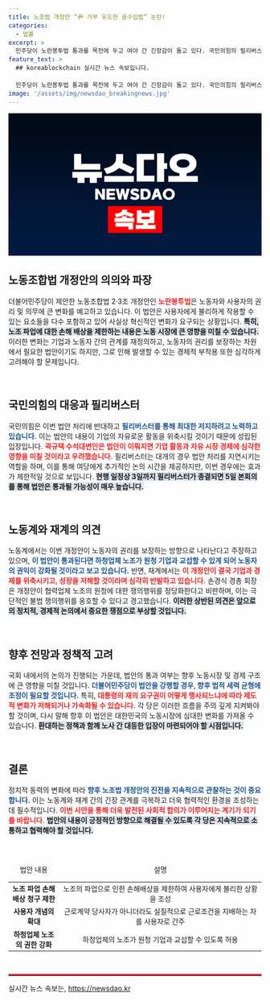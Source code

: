 ```yaml
---
title: 노조법 개정안 “尹 거부 유도한 꼼수입법” 논란!
categories:
  - 법률
excerpt: >
  민주당이 노란봉투법 통과를 목전에 두고 여야 간 긴장감이 돌고 있다. 국민의힘의 필리버스터에도 불구하고 5일 본회의에서 법안이 처리될 것으로 보이며, 재계와의 갈등이 격화되고 있다.
feature_text: >
  ## koreablockchain 실시간 뉴스 속보입니다.

  민주당이 노란봉투법 통과를 목전에 두고 여야 간 긴장감이 돌고 있다. 국민의힘의 필리버스터에도 불구하고 5일 본회의에서 법안이 처리될 것으로 보이며, 재계와의 갈등이 격화되고 있다.
image: '/assets/img/newsdao_breakingnews.jpg'
---
```


<p><img src="/assets/img/newsdao_breakingnews.jpg" alt="koreablockchain 속보" /></p>

<h2 data-ke-size="size26">노동조합법 개정안의 의의와 파장</h2>

<p data-ke-size="size16">더불어민주당이 제안한 노동조합법 2·3조 개정안인 <b><span style="color: #ee2323;">노란봉투법</span></b>은 노동자와 사용자의 권리 및 의무에 큰 변화를 예고하고 있습니다. 이 법안은 사용자에게 불리하게 작용할 수 있는 요소들을 다수 포함하고 있어 사실상 혁신적인 변화가 요구되는 상황입니다. <b><span style="background-color: #21538527;">특히, 노조 파업에 대한 손해 배상을 제한하는 내용은 노동 시장에 큰 영향을 미칠 수 있습니다.</span></b> 이러한 변화는 기업과 노동자 간의 관계를 재정의하고, 노동자의 권리를 보장하는 차원에서 필요한 법안이기도 하지만, 그로 인해 발생할 수 있는 경제적 부작용 또한 심각하게 고려해야 할 문제입니다.</p>

<p data-ke-size="size16">&nbsp;</p>

<h2 data-ke-size="size26">국민의힘의 대응과 필리버스터</h2>

<p data-ke-size="size16">국민의힘은 이번 법안 처리에 반대하고 <b><span style="color: #1a5490;">필리버스터를 통해 최대한 저지하려고 노력하고 있습니다.</span></b> 이는 법안의 내용이 기업의 자유로운 활동을 위축시킬 것이기 때문에 성립된 입장입니다. <b><span style="color: #ee2323;">곽규택 수석대변인은 법안이 이뤄지면 기업 활동과 자유 시장 경제에 심각한 영향을 미칠 것이라고 우려했습니다.</span></b> 필리버스터는 대개의 경우 법안 처리를 지연시키는 역할을 하며, 이를 통해 여당에게 추가적인 논의 시간을 제공하지만, 이번 경우에는 효과가 제한적일 것으로 보입니다. <b><span style="background-color: #21538527;">현행 일정상 3일까지 필리버스터가 종결되면 5일 본회의를 통해 법안은 통과될 가능성이 매우 높습니다.</span></b></p>

<p data-ke-size="size16">&nbsp;</p>

<h2 data-ke-size="size26">노동계와 재계의 의견</h2>

<p data-ke-size="size16">노동계에서는 이번 개정안이 노동자의 권리를 보장하는 방향으로 나타난다고 주장하고 있으며, <b><span style="color: #1a5490;">이 법안이 통과된다면 하청업체 노조가 원청 기업과 교섭할 수 있게 되어 노동자의 권익이 강화될 것이라고 보고 있습니다.</span></b> 반면, 재계에서는 <b><span style="color: #ee2323;">이 개정안이 결국 기업과 경제를 위축시키고, 성장을 저해할 것이라며 심각히 반발하고 있습니다.</span></b> 손경식 경총 회장은 개정안이 협력업체 노조의 원청에 대한 쟁의행위를 정당화한다고 비판하며, 이는 극단적인 불법 쟁의행위를 옹호할 수 있다고 경고했습니다. <b><span style="background-color: #21538527;">이러한 상반된 의견은 앞으로의 정치적, 경제적 논의에서 중요한 쟁점으로 부상할 것입니다.</span></b></p>

<p data-ke-size="size16">&nbsp;</p>

<h2 data-ke-size="size26">향후 전망과 정책적 고려</h2>

<p data-ke-size="size16">국회 내에서의 논의가 진행되는 가운데, 법안의 통과 여부는 향후 노동시장 및 경제 구조에 큰 영향을 미칠 것입니다. <b><span style="color: #1a5490;">더불어민주당이 법안을 강행할 경우, 향후 법적 세력 균형에 조정이 필요할 것입니다.</span></b> 특히, <b><span style="color: #ee2323;">대통령의 재의 요구권이 어떻게 행사되느냐에 따라 제도적 변화가 저해되거나 가속화될 수 있습니다.</span></b> 각 당은 이러한 흐름을 주의 깊게 지켜봐야 할 것이며, 다시 말해 향후 이 법안은 대한민국의 노동시장에 심대한 변화를 가져올 수 있습니다. <b><span style="background-color: #21538527;">환대하는 정책과 함께 노사 간 대등한 입장이 마련되어야 할 시점입니다.</span></b></p>

<p data-ke-size="size16">&nbsp;</p>

<h2 data-ke-size="size26">결론</h2>

<p data-ke-size="size16">정치적 동력의 변화에 따라 <b><span style="color: #1a5490;">향후 노조법 개정안의 진전을 지속적으로 관찰하는 것이 중요합니다.</span></b> 이는 노동계와 재계 간의 긴장 관계를 극복하고 더욱 협력적인 환경을 조성하는 데 필수적입니다. <b><span style="color: #ee2323;">이번 사안을 통해 더욱 발전된 사회적 합의가 이루어지는 계기가 되기를 바랍니다.</span></b> <b><span style="background-color: #21538527;">법안의 내용이 긍정적인 방향으로 해결될 수 있도록 각 당은 지속적으로 소통하고 협력해야 할 것입니다.</span></b></p>

<p data-ke-size="size16">&nbsp;</p>

<table style="width: 100%; border-collapse: collapse; ">
    <thead>
        <tr>
            <td style="width: 20%; text-align: center; height: 43px;">법안 내용</td>
            <td style="width: 80%; text-align: center; height: 43px;">설명</td>
        </tr>
    </thead>
    <tbody>
        <tr>
            <td style="text-align: center; height: 17px;"><b>노조 파업 손해배상 청구 제한</b></td>
            <td style="text-align: center; height: 17px;">노조의 파업으로 인한 손해배상을 제한하여 사용자에게 불리한 상황을 조성</td>
        </tr>
        <tr>
            <td style="text-align: center; height: 17px;"><b>사용자 개념의 확대</b></td>
            <td style="text-align: center; height: 17px;">근로계약 당사자가 아니더라도 실질적으로 근로조건을 지배하는 자를 사용자로 간주</td>
        </tr>
        <tr>
            <td style="text-align: center; height: 17px;"><b>하청업체 노조의 권한 강화</b></td>
            <td style="text-align: center; height: 17px;">하청업체의 노조가 원청 기업과 교섭할 수 있도록 허용</td>
        </tr>
    </tbody>
</table>

<p data-ke-size="size16">&nbsp;</p>

<hr style="border-top: 3px solid #ee2323;">
실시간 뉴스 속보는, <a href="https://newsdao.kr" rel="dofollow">https://newsdao.kr</a>


